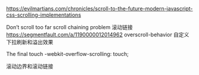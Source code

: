https://evilmartians.com/chronicles/scroll-to-the-future-modern-javascript-css-scrolling-implementations

Don’t scroll too far
scroll chaining problem 滚动链接 https://segmentfault.com/a/1190000012014962
overscroll-behavior 自定义下拉刷新和溢出效果


The final touch
-webkit-overflow-scrolling: touch;




滚动边界和滚动链接
